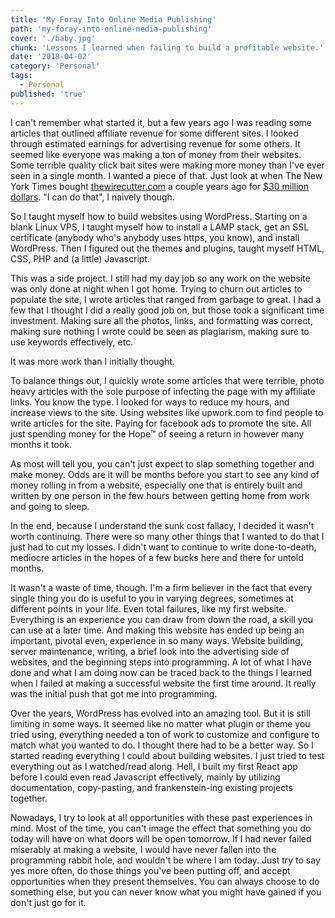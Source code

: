 ```yaml
---
title: 'My Foray Into Online Media Publishing'
path: 'my-foray-into-online-media-publishing'
cover: './baby.jpg'
chunk: 'Lessons I learned when failing to build a profitable website.'
date: '2018-04-02'
category: 'Personal'
tags:
  - Personal
published: 'true'
---
```


I can't remember what started it, but a few years ago I was reading some articles that outlined affiliate revenue for some different sites. I looked through estimated earnings for advertising revenue for some others. It seemed like everyone was making a ton of money from their websites. Some terrible quality click bait sites were making more money than I've ever seen in a single month. I wanted a piece of that. Just look at when The New York Times bought [thewirecutter.com](https:/thewirecutter.com) a couple years ago for [$30 million dollars](https://www.recode.net/2016/10/24/13381002/new-york-times-wirecutter-purchase-30-million-briam-lam-consumer-guide). "I can do that", I naively though.

So I taught myself how to build websites using WordPress. Starting on a blank Linux VPS, I taught myself how to install a LAMP stack, get an SSL certificate (anybody who's anybody uses https, you know), and install WordPress. Then I figured out the themes and plugins, taught myself HTML, CSS, PHP and (a little) Javascript.

This was a side project. I still had my day job so any work on the website was only done at night when I got home. Trying to churn out articles to populate the site, I wrote articles that ranged from garbage to great. I had a few that I thought I did a really good job on, but those took a significant time investment. Making sure all the photos, links, and formatting was correct, making sure nothing I wrote could be seen as plagiarism, making sure to use keywords effectively, etc.

It was more work than I initially thought.

To balance things out, I quickly wrote some articles that were terrible, photo heavy articles with the sole purpose of infecting the page with my affiliate links. You know the type. I looked for ways to reduce my hours, and increase views to the site. Using websites like upwork.com to find people to write articles for the site. Paying for facebook ads to promote the site. All just spending money for the Hope™ of seeing a return in however many months it took.

As most will tell you, you can't just expect to slap something together and make money. Odds are it will be months before you start to see any kind of money rolling in from a website, especially one that is entirely built and written by one person in the few hours between getting home from work and going to sleep.

In the end, because I understand the sunk cost fallacy, I decided it wasn't worth continuing. There were so many other things that I wanted to do that I just had to cut my losses. I didn't want to continue to write done-to-death, mediocre articles in the hopes of a few bucks here and there for untold months.

It wasn't a waste of time, though. I'm a firm believer in the fact that every single thing you do is useful to you in varying degrees, sometimes at different points in your life. Even total failures, like my first website. Everything is an experience you can draw from down the road, a skill you can use at a later time. And making this website has ended up being an important, pivotal even, experience in so many ways. Website building, server maintenance, writing, a brief look into the advertising side of websites, and the beginning steps into programming. A lot of what I have done and what I am doing now can be traced back to the things I learned when I failed at making a successful website the first time around. It really was the initial push that got me into programming.

Over the years, WordPress has evolved into an amazing tool. But it is still limiting in some ways. It seemed like no matter what plugin or theme you tried using, everything needed a ton of work to customize and configure to match what you wanted to do. I thought there had to be a better way. So I started reading everything I could about building websites. I just tried to test everything out as I watched/read along. Hell, I built my first React app before I could even read Javascript effectively, mainly by utilizing documentation, copy-pasting, and frankenstein-ing existing projects together.

Nowadays, I try to look at all opportunities with these past experiences in mind. Most of the time, you can't image the effect that something you do today will have on what doors will be open tomorrow. If I had never failed miserably at making a website, I would have never fallen into the programming rabbit hole, and wouldn't be where I am today. Just try to say yes more often, do those things you've been putting off, and accept opportunities when they present themselves. You can always choose to do something else, but you can never know what you might have gained if you don't just go for it.
